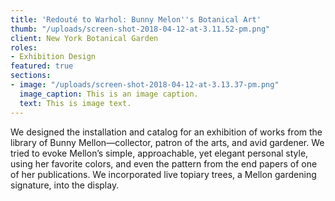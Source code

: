 ```yaml
---
title: 'Redouté to Warhol: Bunny Melon''s Botanical Art'
thumb: "/uploads/screen-shot-2018-04-12-at-3.11.52-pm.png"
client: New York Botanical Garden
roles:
- Exhibition Design
featured: true
sections:
- image: "/uploads/screen-shot-2018-04-12-at-3.13.37-pm.png"
  image_caption: This is an image caption.
  text: This is image text.
---
```


We designed the installation and catalog for an exhibition of works from the library of Bunny Mellon—collector, patron of the arts, and avid gardener. We tried to evoke Mellon’s simple, approachable, yet elegant personal style, using her favorite colors, and even the pattern from the end papers of one of her publications. We incorporated live topiary trees, a Mellon gardening signature, into the display.
